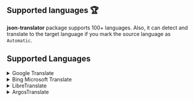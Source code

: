 ## Supported languages 🏆

**json-translator** package supports 100+ languages. Also, it can detect and translate to the target language if you mark the source language as `Automatic`.

## Supported Languages

<details>
  <summary>Google Translate</summary>
  
  | ABC | Language              | Code |
  |-----|-----------------------|------|
  | A   | Afrikaans             | af   |
  |     | Albanian              | sq   |
  |     | Amharic               | am   |
  |     | Arabic                | ar   |
  |     | Armenian              | hy   |
  |     | Azerbaijani           | az   |
  | B   | Basque                | eu   |
  |     | Belarusian            | be   |
  |     | Bengali               | bn   |
  |     | Bosnian               | bs   |
  |     | Bulgarian             | bg   |
  | C   | Catalan               | ca   |
  |     | Cebuano               | ceb  |
  |     | Chichewa              | ny   |
  |     | Chinese_Simplified    | zh-CN|
  |     | Chinese_Traditional   | zh-TW|
  |     | Corsican              | co   |
  |     | Croatian              | hr   |
  |     | Czech                 | cs   |
  | D   | Danish                | da   |
  |     | Dutch                 | nl   |
  | E   | English               | en   |
  |     | Esperanto             | eo   |
  |     | Estonian              | et   |
  | F   | Filipino              | tl   |
  |     | Finnish               | fi   |
  |     | French                | fr   |
  |     | Frisian               | fy   |
  | G   | Galician              | gl   |
  |     | Georgian              | ka   |
  |     | German                | de   |
  |     | Greek                 | el   |
  |     | Gujarati              | gu   |
  | H   | Haitian_Creole        | ht   |
  |     | Hausa                 | ha   |
  |     | Hawaiian              | haw  |
  |     | Hebrew                | iw   |
  |     | Hindi                 | hi   |
  |     | Hmong                 | hmn  |
  |     | Hungarian             | hu   |
  | I   | Icelandic             | is   |
  |     | Igbo                  | ig   |
  |     | Indonesian            | id   |
  |     | Irish                 | ga   |
  |     | Italian               | it   |
  | J   | Japanese              | ja   |
  |     | Javanese              | jw   |
  | K   | Kannada               | kn   |
  |     | Kazakh                | kk   |
  |     | Khmer                 | km   |
  |     | Korean                | ko   |
  |     | Kurdish_Kurmanji      | ku   |
  |     | Kyrgyz                | ky   |
  | L   | Lao                   | lo   |
  |     | Latin                 | la   |
  |     | Latvian               | lv   |
  |     | Lithuanian            | lt   |
  |     | Luxembourgish         | lb   |
  | M   | Macedonian            | mk   |
  |     | Malagasy              | mg   |
  |     | Malay                 | ms   |
  |     | Malayalam             | ml   |
  |     | Maltese               | mt   |
  |     | Maori                 | mi   |
  |     | Marathi               | mr   |
  |     | Mongolian             | mn   |
  |     | Myanmar_Burmese       | my   |
  | N   | Nepali                | ne   |
  |     | Norwegian             | no   |
  | P   | Pashto                | ps   |
  |     | Persian               | fa   |
  |     | Polish                | pl   |
  |     | Portuguese            | pt   |
  |     | Punjabi               | pa   |
  | R   | Romanian              | ro   |
  |     | Russian               | ru   |
  | S   | Samoan                | sm   |
  |     | Scots_Gaelic          | gd   |
  |     | Serbian               | sr   |
  |     | Sesotho               | st   |
  |     | Shona                 | sn   |
  |     | Sindhi                | sd   |
  |     | Sinhala               | si   |
  |     | Slovak                | sk   |
  |     | Slovenian             | sl   |
  |     | Somali                | so   |
  |     | Spanish               | es   |
  |     | Sundanese             | su   |
  |     | Swahili               | sw   |
  |     | Swedish               | sv   |
  | T   | Tajik                 | tg   |
  |     | Tamil                 | ta   |
  |     | Telugu                | te   |
  |     | Thai                  | th   |
  |     | Turkish               | tr   |
  | U   | Ukrainian             | uk   |
  |     | Urdu                  | ur   |
  |     | Uzbek                 | uz   |
  | V   | Vietnamese            | vi   |
  | W   | Welsh                 | cy   |
  | X   | Xhosa                 | xh   |
  | Y   | Yiddish               | yi   |
  |     | Yoruba                | yo   |
  | Z   | Zulu                  | zu   |
</details>

<details>
  <summary>Bing Microsoft  Translate</summary>

  | ABC | Language              | Code    |
  |-----|-----------------------|---------|
  | A   | Afrikaans             | af      |
  |     | Albanian              | sq      |
  |     | Amharic               | am      |
  |     | Arabic                | ar      |
  |     | Armenian              | hy      |
  |     | Assamese              | as      |
  |     | Azerbaijani           | az      |
  | B   | Bangla                | bn      |
  |     | Bashkir               | ba      |
  |     | Basque                | eu      |
  |     | Bosnian               | bs      |
  |     | Bulgarian             | bg      |
  | C   | Cantonese_Traditional | yue     |
  |     | Catalan               | ca      |
  |     | Chinese_Literary      | lzh     |
  |     | Chinese_Simplified    | zh-Hans |
  |     | Chinese_Traditional   | zh-Hant |
  |     | Croatian              | hr      |
  |     | Czech                 | cs      |
  | D   | Danish                | da      |
  |     | Dari                  | prs     |
  |     | Divehi                | dv      |
  |     | Dutch                 | nl      |
  | E   | English               | en      |
  |     | Estonian              | et      |
  | F   | Faroese               | fo      |
  |     | Fijian                | fj      |
  |     | Filipino              | fil     |
  |     | Finnish               | fi      |
  |     | French                | fr      |
  |     | French_Canada         | fr-CA   |
  | G   | Galician              | gl      |
  |     | Georgian              | ka      |
  |     | German                | de      |
  |     | Greek                 | el      |
  |     | Gujarati              | gu      |
  | H   | Haitian_Creole        | ht      |
  |     | Hebrew                | he      |
  |     | Hindi                 | hi      |
  |     | Hmong_Daw             | mww     |
  |     | Hungarian             | hu      |
  | I   | Icelandic             | is      |
  |     | Indonesian            | id      |
  |     | Inuinnaqtun           | ikt     |
  |     | Inuktitut             | iu      |
  |     | Inuktitut_Latin       | iu-Latn |
  |     | Irish                 | ga      |
  |     | Italian               | it      |
  | J   | Japanese              | ja      |
  | K   | Kannada               | kn      |
  |     | Kazakh                | kk      |
  |     | Khmer                 | km      |
  |     | Klingon_Latin         | tlh-Latn|
  |     | Korean                | ko      |
  |     | Kurdish_Central       | ku      |
  |     | Kurdish_Northern      | kmr     |
  |     | Kyrgyz                | ky      |
  | L   | Lao                   | lo      |
  |     | Latvian               | lv      |
  |     | Lithuanian            | lt      |
  | M   | Macedonian            | mk      |
  |     | Malagasy              | mg      |
  |     | Malay                 | ms      |
  |     | Malayalam             | ml      |
  |     | Maltese               | mt      |
  |     | Marathi               | mr      |
  |     | Mongolian_Cyrillic    | mn-Cyrl |
  |     | Mongolian_Traditional | mn-Mong |
  |     | Myanmar_Burmese       | my      |
  |     | Māori                 | mi      |
  | N   | Nepali                | ne      |
  |     | Norwegian             | nb      |
  | O   | Odia                  | or      |
  | P   | Pashto                | ps      |
  |     | Persian               | fa      |
  |     | Polish                | pl      |
  |     | Portuguese_Brazil     | pt      |
  |     | Portuguese_Portugal   | pt-PT   |
  |     | Punjabi               | pa      |
  | Q   | Querétaro_Otomi       | otq     |
  | R   | Romanian              | ro      |
  |     | Russian               | ru      |
  | S   | Samoan                | sm      |
  |     | Serbian_Cyrillic      | sr-Cyrl |
  |     | Serbian_Latin         | sr-Latn |
  |     | Slovak                | sk      |
  |     | Slovenian             | sl      |
  |     | Somali                | so      |
  |     | Spanish               | es      |
  |     | Swahili               | sw      |
  |     | Swedish               | sv      |
  | T   | Tahitian              | ty      |
  |     | Tamil                 | ta      |
  |     | Tatar                 | tt      |
  |     | Telugu                | te      |
  |     | Thai                  | th      |
  |     | Tibetan               | bo      |
  |     | Tigrinya              | ti      |
  |     | Tongan                | to      |
  |     | Turkish               | tr      |
  |     | Turkmen               | tk      |
  | U   | Ukrainian             | uk      |
  |     | Upper_Sorbian         | hsb     |
  |     | Urdu                  | ur      |
  |     | Uyghur                | ug      |
  |     | Uzbek_Latin           | uz      |
  | V   | Vietnamese            | vi      |
  | W   | Welsh                 | cy      |
  | Y   | Yucatec_Maya          | yua     |
  | Z   | Zulu                  | zu      |
</details>

<details>
  <summary>LibreTranslate</summary>
  
  | ABC | Language   | Code |
  |-----|------------|------|
  | A   | Arabic     | ar   |
  |     | Azerbaijani| az   |
  | C   | Chinese    | zh   |
  |     | Czech      | cs   |
  | D   | Danish     | da   |
  |     | Dutch      | nl   |
  | E   | English    | en   |
  |     | Esperanto  | eo   |
  | F   | Finnish    | fi   |
  |     | French     | fr   |
  | G   | German     | de   |
  |     | Greek      | el   |
  | H   | Hebrew     | iw   |
  |     | Hindi      | hi   |
  |     | Hungarian  | hu   |
  | I   | Indonesian | id   |
  |     | Irish      | ga   |
  |     | Italian    | it   |
  | J   | Japanese   | ja   |
  | K   | Korean     | ko   |
  | P   | Persian    | fa   |
  |     | Polish     | pl   |
  |     | Portuguese | pt   |
  | R   | Russian    | ru   |
  | S   | Slovak     | sk   |
  |     | Spanish    | es   |
  |     | Swedish    | sv   |
  | T   | Turkish    | tr   |
  | U   | Ukrainian  | uk   |
</details>

<details>
  <summary>ArgosTranslate</summary>
  
  | ABC | Language   | Code |
  |-----|------------|------|
  | A   | Arabic     | ar   |
  |     | Automatic  | auto |
  | C   | Chinese    | zh   |
  | E   | English    | en   |
  | F   | French     | fr   |
  | G   | German     | de   |
  | H   | Hindi      | hi   |
  | I   | Indonesian | id   |
  |     | Irish      | ga   |
  | I   | Italian    | it   |
  | J   | Japanese   | ja   |
  | K   | Korean     | ko   |
  | P   | Polish     | pl   |
  |     | Portuguese | pt   |
  | R   | Russian    | ru   |
  | S   | Spanish    | es   |
  | T   | Turkish    | tr   |
  | V   | Vietnamese | vi   |
</details>
